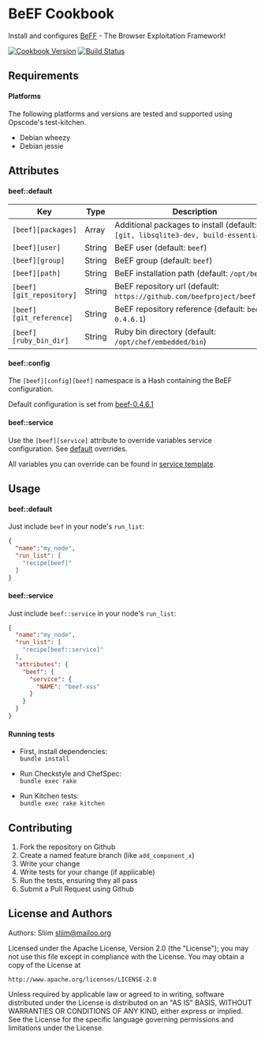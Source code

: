 BeEF Cookbook
=============
Install and configures [BeFF](http://beefproject.com) - The Browser Exploitation Framework!

[![Cookbook Version](https://img.shields.io/cookbook/v/beef.svg)](https://community.opscode.com/cookbooks/beef) [![Build Status](https://secure.travis-ci.org/sliim-cookbooks/beef.png)](http://travis-ci.org/sliim-cookbooks/beef)

Requirements
------------
#### Platforms
The following platforms and versions are tested and supported using Opscode's test-kitchen.
- Debian wheezy
- Debian jessie

Attributes
----------
#### beef::default
|               Key        |  Type  |                 Description                                                        |
| ------------------------ | ------ | ---------------------------------------------------------------------------------- |
| `[beef][packages]`       | Array  | Additional packages to install (default: `[git, libsqlite3-dev, build-essential]`) |
| `[beef][user]`           | String | BeEF user (default: `beef`)                                                        |
| `[beef][group]`          | String | BeEF group (default: `beef`)                                                       |
| `[beef][path]`           | String | BeEF installation path (default: `/opt/beef`)                                      |
| `[beef][git_repository]` | String | BeEF repository url (default: `https://github.com/beefproject/beef.git`)           |
| `[beef][git_reference]`  | String | BeEF repository reference (default: `beef-0.4.6.1`)                                |
| `[beef][ruby_bin_dir]`   | String | Ruby bin directory (default: `/opt/chef/embedded/bin`)                             |

#### beef::config
The `[beef][config][beef]` namespace is a Hash containing the BeEF configuration.

Default configuration is set from [beef-0.4.6.1](https://github.com/beefproject/beef/blob/beef-0.4.6.1/config.yaml)

#### beef::service
Use the `[beef][service]` attribute to override variables service configuration. See [default](attributes/service.rb) overrides.

All variables you can override can be found in [service template](templates/default/service/init.erb#L13-L20).

Usage
-----
#### beef::default
Just include `beef` in your node's `run_list`:

```json
{
  "name":"my_node",
  "run_list": [
    "recipe[beef]"
  ]
}
```

#### beef::service
Just include `beef::service` in your node's `run_list`:

```json
{
  "name":"my_node",
  "run_list": [
    "recipe[beef::service]"
  ],
  "attributes": {
    "beef": {
      "service": {
        "NAME": "beef-xss"
      }
    }
  }
}
```

#### Running tests

- First, install dependencies:  
`bundle install`

- Run Checkstyle and ChefSpec:  
`bundle exec rake`

- Run Kitchen tests:  
`bundle exec rake kitchen`  

Contributing
------------

1. Fork the repository on Github
2. Create a named feature branch (like `add_component_x`)
3. Write your change
4. Write tests for your change (if applicable)
5. Run the tests, ensuring they all pass
6. Submit a Pull Request using Github

License and Authors
-------------------
Authors: Sliim <sliim@mailoo.org> 

Licensed under the Apache License, Version 2.0 (the "License"); you may not use this file except in compliance with the License. You may obtain a copy of the License at

    http://www.apache.org/licenses/LICENSE-2.0

Unless required by applicable law or agreed to in writing, software distributed under the License is distributed on an "AS IS" BASIS, WITHOUT WARRANTIES OR CONDITIONS OF ANY KIND, either express or implied. See the License for the specific language governing permissions and limitations under the License.

